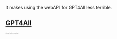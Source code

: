 It makes using the webAPI for GPT4All less terrible.


## [GPT4All](https://gpt4all.io/index.html)

<p style='font-size:3px'>it doesn't work very good yet</p>
